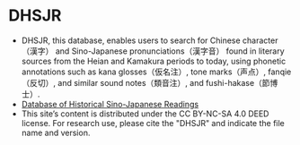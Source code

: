 # DHSJR
- DHSJR, this database, enables users to search for Chinese character（漢字） and Sino-Japanese pronunciations（漢字音） found in literary sources from the Heian and Kamakura periods to today, using phonetic annotations such as kana glosses（仮名注）, tone marks（声点）, fanqie（反切）, and similar sound notes（類音注）, and fushi-hakase（節博士）.
- [Database of Historical Sino-Japanese Readings](https://dhsjr.w.waseda.jp)
- This site’s content is distributed under the CC BY-NC-SA 4.0 DEED license.
For research use, please cite the "DHSJR" and indicate the file name and version.
